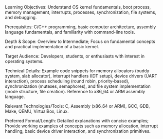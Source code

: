 Learning Objectives: Understand OS kernel fundamentals, boot process, memory management, interrupts, processes, synchronization, file systems, and debugging.

Prerequisites: C/C++ programming, basic computer architecture, assembly language fundamentals, and familiarity with command-line tools.

Depth & Scope: Overview to Intermediate; Focus on fundamental concepts and practical implementation of a basic kernel.

Target Audience: Developers, students, or enthusiasts with interest in operating systems.

Technical Details: Example code snippets for memory allocators (buddy system, slab allocator), interrupt handlers (IDT setup), device drivers (UART interaction), process scheduling (round robin, priority-based), synchronization (mutexes, semaphores), and file system implementation (inode structure, file creation).  Reference to x86_64 or ARM assembly language.

Relevant Technologies/Tools: C, Assembly (x86_64 or ARM), GCC, GDB, Make, QEMU, VirtualBox, Linux.

Preferred Format/Length: Detailed explanations with concise examples; Provide working examples of concepts such as memory allocation, interrupt handling, basic device driver interaction, and synchronization primitives.
